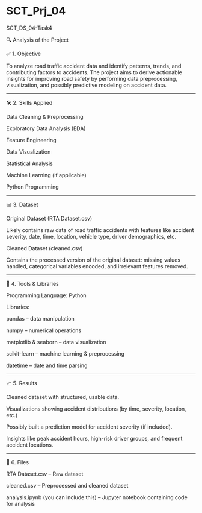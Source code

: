 # SCT_Prj_04
SCT_DS_04-Task4

🔍 Analysis of the Project

✅ 1. Objective

To analyze road traffic accident data and identify patterns, trends, and contributing factors to accidents. The project aims to derive actionable insights for improving road safety by performing data preprocessing, visualization, and possibly predictive modeling on accident data.


---

🛠 2. Skills Applied

Data Cleaning & Preprocessing

Exploratory Data Analysis (EDA)

Feature Engineering

Data Visualization

Statistical Analysis

Machine Learning (if applicable)

Python Programming



---

📊 3. Dataset

Original Dataset (RTA Dataset.csv)

Likely contains raw data of road traffic accidents with features like accident severity, date, time, location, vehicle type, driver demographics, etc.


Cleaned Dataset (cleaned.csv)

Contains the processed version of the original dataset: missing values handled, categorical variables encoded, and irrelevant features removed.




---

🧰 4. Tools & Libraries

Programming Language: Python

Libraries:

pandas – data manipulation

numpy – numerical operations

matplotlib & seaborn – data visualization

scikit-learn – machine learning & preprocessing

datetime – date and time parsing




---

📈 5. Results

Cleaned dataset with structured, usable data.

Visualizations showing accident distributions (by time, severity, location, etc.)

Possibly built a prediction model for accident severity (if included).

Insights like peak accident hours, high-risk driver groups, and frequent accident locations.



---

📁 6. Files

RTA Dataset.csv – Raw dataset

cleaned.csv – Preprocessed and cleaned dataset

analysis.ipynb (you can include this) – Jupyter notebook containing code for analysis
